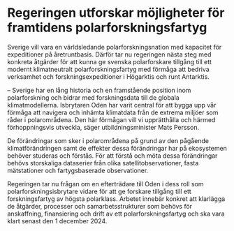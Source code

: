 # Regeringen utforskar möjligheter för framtidens polarforskningsfartyg

Sverige vill vara en världsledande polarforskningsnation med kapacitet för expeditioner på åretruntbasis. Därför tar nu regeringen nästa steg med konkreta åtgärder för att kunna ge svenska polarforskare tillgång till ett modernt klimatneutralt polarforskningsfartyg med förmåga att bedriva verksamhet och forskningsexpeditioner i Högarktis och runt Antarktis.

– Sverige har en lång historia och en framstående position inom polarforskning och bidrar med forskningsdata till de globala klimatmodellerna. Isbrytaren Oden har varit central för att bygga upp vår förmåga att navigera och inhämta klimatdata från de extrema miljöer som råder i polarområdena. Den här förmågan vill vi upprätthålla och härmed förhoppningsvis utveckla, säger utbildningsminister Mats Persson.

De förändringar som sker i polarområdena på grund av den pågående klimatförändringen samt de effekter dessa förändringar har på ekosystemen behöver studeras och förstås. För att förstå och möta dessa förändringar behövs storskaliga dataserier från olika satellitobservationer, fasta mätstationer och fartygsbaserade observationer.

Regeringen tar nu frågan om en efterträdare till Oden i dess roll som polarforskningsisbrytare vidare för att ge forskare tillgång till ett forskningsfartyg av högsta polarklass. Arbetet innebär konkret att klarlägga de åtgärder, processer och samarbetsstrukturer som behövs för anskaffning, finansiering och drift av ett polarforskningsfartyg och ska vara klart senast den 1 december 2024.
